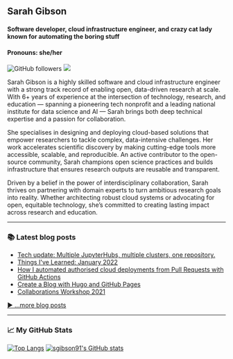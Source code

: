 ## Sarah Gibson
#### Software developer, cloud infrastructure engineer, and crazy cat lady known for automating the boring stuff
#### Pronouns: she/her

![GitHub followers](https://img.shields.io/github/followers/sgibson91?style=social) [![](https://img.shields.io/badge/visit-blog-blueviolet)](https://sgibson91.github.io/blog/)

Sarah Gibson is a highly skilled software and cloud infrastructure engineer with a strong track record of enabling open, data-driven research at scale. With 6+ years of experience at the intersection of technology, research, and education — spanning a pioneering tech nonprofit and a leading national institute for data science and AI — Sarah brings both deep technical expertise and a passion for collaboration.

She specialises in designing and deploying cloud-based solutions that empower researchers to tackle complex, data-intensive challenges. Her work accelerates scientific discovery by making cutting-edge tools more accessible, scalable, and reproducible. An active contributor to the open-source community, Sarah champions open science practices and builds infrastructure that ensures research outputs are reusable and transparent.

Driven by a belief in the power of interdisciplinary collaboration, Sarah thrives on partnering with domain experts to turn ambitious research goals into reality. Whether architecting robust cloud systems or advocating for open, equitable technology, she’s committed to creating lasting impact across research and education.

---

### 📚 Latest blog posts
<!-- BLOG-POST-LIST:START -->
- [Tech update: Multiple JupyterHubs, multiple clusters, one repository.](https://sgibson91.github.io/blog/2i2c-ci-cd-improvements/)
- [Things I&#39;ve Learned: January 2022](https://sgibson91.github.io/blog/til-jan22/)
- [How I automated authorised cloud deployments from Pull Requests with GitHub Actions](https://sgibson91.github.io/blog/test-this-pr/)
- [Create a Blog with Hugo and GitHub Pages](https://sgibson91.github.io/blog/hugo-tutorial/)
- [Collaborations Workshop 2021](https://sgibson91.github.io/blog/collabw21/)
<!-- BLOG-POST-LIST:END -->

[▶️ ...more blog posts](https://sgibson91.github.io/blog/)

---

### 📈 My GitHub Stats

[![Top Langs](https://github-readme-stats.vercel.app/api/top-langs/?username=sgibson91&hide=javascript,html,css,scss&theme=onedark)](https://github.com/anuraghazra/github-readme-stats) [![sgibson91's GitHub stats](https://github-readme-stats.vercel.app/api?username=sgibson91&theme=onedark)](https://github.com/anuraghazra/github-readme-stats)

